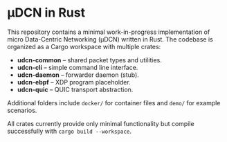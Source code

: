 # μDCN in Rust

This repository contains a minimal work-in-progress implementation of micro Data-Centric Networking (μDCN) written in Rust. The codebase is organized as a Cargo workspace with multiple crates:

- **udcn-common** – shared packet types and utilities.
- **udcn-cli** – simple command line interface.
- **udcn-daemon** – forwarder daemon (stub).
- **udcn-ebpf** – XDP program placeholder.
- **udcn-quic** – QUIC transport abstraction.

Additional folders include `docker/` for container files and `demo/` for example scenarios.

All crates currently provide only minimal functionality but compile successfully with `cargo build --workspace`.

